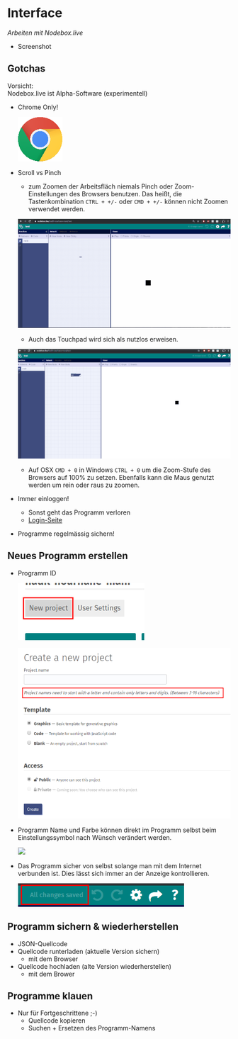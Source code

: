 # Interface

*Arbeiten mit Nodebox.live*

- Screenshot

## Gotchas

Vorsicht:   
Nodebox.live ist Alpha-Software (experimentell)

- Chrome Only!

	![](assets/chrome.png)
- Scroll vs Pinch 
	- zum Zoomen der Arbeitsfläch niemals Pinch oder Zoom-Einstellungen des Browsers benutzen. Das heißt, die Tastenkombination `CTRL + +/-` oder `CMD + +/-` können nicht Zoomen verwendet werden.
	
	![](assets/zoomen_1.gif)
	
	- Auch das Touchpad wird sich als nutzlos erweisen.
	
	![](assets/zoomen_2.gif)
	
	- Auf OSX `CMD + 0` in Windows `CTRL + 0` um die Zoom-Stufe des Browsers auf 100% zu setzen. Ebenfalls kann die Maus genutzt werden um rein oder raus zu zoomen.
	
	
	
- Immer einloggen!
	- Sonst geht das Programm verloren
	- [Login-Seite](https://nodebox.live/login)
- Programme regelmässig sichern!

## Neues Programm erstellen 

- Programm ID

	![](assets/newproject_1.png)
	
	![](assets/newproject_2.png)
	
- Programm Name und Farbe können direkt im Programm selbst beim Einstellungssymbol nach Wünsch verändert werden.

	![](assets/änderung.gif)

- Das Programm sicher von selbst solange man mit dem Internet verbunden ist. Dies lässt sich immer an der Anzeige kontrollieren.

	![](assets/project_saved.png)

## Programm sichern & wiederherstellen

- JSON-Quellcode
- Quellcode runterladen (aktuelle Version sichern)
	- mit dem Browser
- Quellcode hochladen (alte Version wiederherstellen)
	- mit dem Brower

## Programme klauen

- Nur für Fortgeschrittene ;-)
	- Quellcode kopieren
	- Suchen + Ersetzen des Programm-Namens

